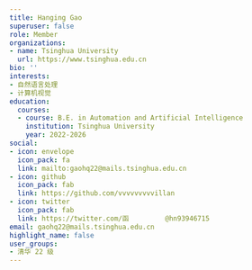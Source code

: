 ```yaml
---
title: Hanging Gao
superuser: false
role: Member
organizations:
- name: Tsinghua University
  url: https://www.tsinghua.edu.cn
bio: ''
interests:
- 自然语言处理
- 计算机视觉
education:
  courses:
  - course: B.E. in Automation and Artificial Intelligence
    institution: Tsinghua University
    year: 2022-2026
social:
- icon: envelope
  icon_pack: fa
  link: mailto:gaohq22@mails.tsinghua.edu.cn
- icon: github
  icon_pack: fab
  link: https://github.com/vvvvvvvvvillan
- icon: twitter
  icon_pack: fab
  link: https://twitter.com/函         @hn93946715
email: gaohq22@mails.tsinghua.edu.cn
highlight_name: false
user_groups:
- 清华 22 级
---
```

